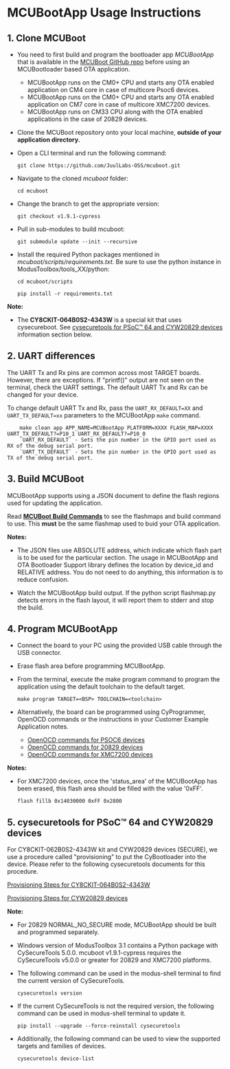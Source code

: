 # MCUBootApp Usage Instructions


## 1. Clone MCUBoot

- You need to first build and program the bootloader app *MCUBootApp* that is available in the [MCUBoot GitHub repo](https://github.com/mcu-tools/mcuboot) before using an MCUBootloader based OTA application.

    - MCUBootApp runs on the CM0+ CPU and starts any OTA enabled application on CM4 core in case of multicore Psoc6 devices.
    - MCUBootApp runs on the CM0+ CPU and starts any OTA enabled application on CM7 core in case of multicore XMC7200 devices.
    - MCUBootApp runs on CM33 CPU along with the OTA enabled applications in the case of 20829 devices.

- Clone the MCUBoot repository onto your local machine, **outside of your application directory.**

-  Open a CLI terminal and run the following command:

   ```
   git clone https://github.com/JuulLabs-OSS/mcuboot.git
   ```

- Navigate to the cloned *mcuboot* folder:
   ```
   cd mcuboot
   ```

- Change the branch to get the appropriate version:

   ```
   git checkout v1.9.1-cypress
   ```

- Pull in sub-modules to build mcuboot:

   ```
   git submodule update --init --recursive
   ```

- Install the required Python packages mentioned in *mcuboot/scripts/requirements.txt*. Be sure to use the python instance in ModusToolbox/tools_XX/python:
   ```
   cd mcuboot/scripts

   pip install -r requirements.txt
   ```

<b>Note:</b>
- The **CY8CKIT-064B0S2-4343W** is a special kit that uses cysecureboot. See [cysecuretools for PSoC™ 64 and CYW20829 devices](#5-cysecuretools-for-psoc-64-and-cyw20829-devices) information section below.

## 2. UART differences

The UART Tx and Rx pins are common across most TARGET boards. However, there are exceptions. If "printf()" output are not seen on the terminal, check the UART settings. The default UART Tx and Rx can be changed for your device. </b>

To change default UART Tx and Rx, pass the `UART_RX_DEFAULT=XX` and `UART_TX_DEFAULT=xx` parameters to the MCUBootApp `make` command.
```
    make clean app APP_NAME=MCUBootApp PLATFORM=XXXX FLASH_MAP=XXXX UART_TX_DEFAULT?=P10_1 UART_RX_DEFAULT?=P10_0
    `UART_RX_DEFAULT` - Sets the pin number in the GPIO port used as RX of the debug serial port.
    `UART_TX_DEFAULT` - Sets the pin number in the GPIO port used as TX of the debug serial port.
```

## 3. Build MCUBoot

MCUBootApp supports using a JSON document to define the flash regions used for updating the application.

Read **[MCUBoot Build Commands](./MCUBOOT_BUILD_COMMANDS.md)** to see the flashmaps and build command to use. This ****must**** be the same flashmap used to buid your OTA application.

<b>Notes:</b>
- The JSON files use ABSOLUTE address, which indicate which flash part is to be used for the particular section. The usage in MCUBootApp and OTA Bootloader Support library defines the location by device_id and RELATIVE address. You do not need to do anything, this information is to reduce confusion.

- Watch the MCUBootApp build output. If the python script flashmap.py detects errors in the flash layout, it will report them to stderr and stop the build.

## 4. Program MCUBootApp

- Connect the board to your PC using the provided USB cable through the USB connector.

- Erase flash area before programming MCUBootApp.

- From the terminal, execute the make program command to program the application using the default toolchain to the default target.
    ```
    make program TARGET=<BSP> TOOLCHAIN=<toolchain>
    ```

- Alternatively, the board can be programmed using CyProgrammer, OpenOCD commands or the instructions in your Customer Example Application notes.
    - [OpenOCD commands for PSOC6 devices](https://github.com/mcu-tools/mcuboot/blob/v1.9.1-cypress/boot/cypress/platforms/PSOC6.md#using-openocd-from-command-line)
    - [OpenOCD commands for 20829 devices](https://github.com/mcu-tools/mcuboot/blob/v1.9.1-cypress/boot/cypress/platforms/CYW20829.md#using-openocd-from-command-line)
    - [OpenOCD commands for XMC7200 devices](https://github.com/mcu-tools/mcuboot/blob/v1.9.1-cypress/boot/cypress/platforms/XMC7000.md#xmc7000-secure-boot-configuration-description)

<b>Notes:</b>
- For XMC7200 devices, once the 'status_area' of the MCUBootApp has been erased, this flash area should be filled with the value '0xFF'.
    ```
    flash fillb 0x14030000 0xFF 0x2800
    ```

## 5. cysecuretools for PSoC™ 64 and CYW20829 devices

For CY8CKIT-062B0S2-4343W kit and CYW20829 devices (SECURE), we use a procedure called "provisioning" to put the CyBootloader into the device. Please refer to the following cysecuretools documents for this procedure.

[Provisioning Steps for CY8CKIT-064B0S2-4343W](https://github.com/Infineon/cysecuretools/blob/master/docs/README_PSOC64.md)

[Provisioning Steps for CYW20829 devices](https://github.com/Infineon/cysecuretools/blob/master/docs/README_CYW20829.md)

<b>Note:</b>
- For 20829 NORMAL_NO_SECURE mode, MCUBootApp should be built and programmed separately.

- Windows version of ModusToolbox 3.1 contains a Python package with CySecureTools 5.0.0. mcuboot v1.9.1-cypress requires the CySecureTools v5.0.0 or greater for 20829 and XMC7200 platforms.

- The following command can be used in the modus-shell terminal to find the current version of CySecureTools.
    ````
    cysecuretools version
    ````

- If the current CySecureTools is not the required version, the following command can be used in modus-shell terminal to update it.
    ````
    pip install --upgrade --force-reinstall cysecuretools
    ````

- Additionally, the following command can be used to view the supported targets and families of devices.
    ````
    cysecuretools device-list
    ````
